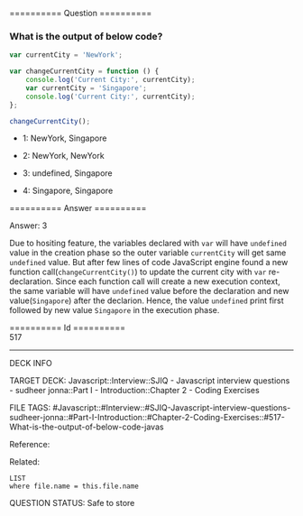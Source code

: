 ========== Question ==========  

### What is the output of below code?

```javascript
var currentCity = 'NewYork';

var changeCurrentCity = function () {
    console.log('Current City:', currentCity);
    var currentCity = 'Singapore';
    console.log('Current City:', currentCity);
};

changeCurrentCity();
```

-   1: NewYork, Singapore

-   2: NewYork, NewYork

-   3: undefined, Singapore

-   4: Singapore, Singapore  

========== Answer ==========  

Answer: 3

Due to hositing feature, the variables declared with `var` will have `undefined` value in the creation phase so the outer variable `currentCity` will get same `undefined` value. But after few lines of code JavaScript engine found a new function call(`changeCurrentCity()`) to update the current city with `var` re-declaration. Since each function call will create a new execution context, the same variable will have `undefined` value before the declaration and new value(`Singapore`) after the declarion. Hence, the value `undefined` print first followed by new value `Singapore` in the execution phase.

========== Id ==========  
517

---

DECK INFO

TARGET DECK: Javascript::Interview::SJIQ - Javascript interview questions - sudheer jonna::Part I - Introduction::Chapter 2 - Coding Exercises

FILE TAGS: #Javascript::#Interview::#SJIQ-Javascript-interview-questions-sudheer-jonna::#Part-I-Introduction::#Chapter-2-Coding-Exercises::#517-What-is-the-output-of-below-code-javas

Reference:

Related:

```dataview
LIST
where file.name = this.file.name
```

QUESTION STATUS: Safe to store
